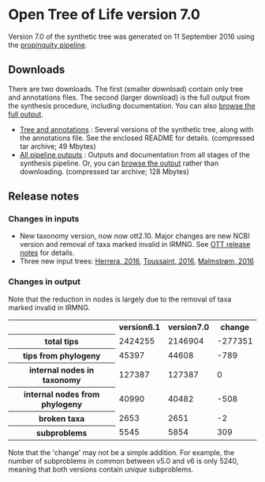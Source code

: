 # Open Tree of Life version 7.0

Version 7.0 of the synthetic tree was generated on 11 September 2016 using the [propinquity pipeline](https://github.com/OpenTreeOfLife/propinquity).

## Downloads
There are two downloads. The first (smaller download) contain only tree and annotations files. The second (larger download) is the full output from the synthesis procedure, including documentation. You can also [browse the full output](http://files.opentreeoflife.org/synthesis/opentree7.0/output/index.html).

* [Tree and annotations](http://files.opentreeoflife.org/synthesis/opentree7.0/opentree7.0_tree.tar.gz) : Several versions of the synthetic tree, along with the annotations file. See the enclosed README for details. (compressed tar archive; 49 Mbytes)
* [All pipeline outputs](http://files.opentreeoflife.org/synthesis/opentree7.0/opentree7.0_output.tgz) : Outputs and documentation from all stages of the synthesis pipeline. Or, you can [browse the output](http://files.opentreeoflife.org/synthesis/opentree7.0/output/index.html) rather than downloading. (compressed tar archive; 128 Mbytes)

## Release notes

### Changes in inputs

* New taxonomy version, now now ott2.10. Major changes are new NCBI version and removal of taxa marked invalid in IRMNG. See [OTT release notes](https://tree.opentreeoflife.org/about/taxonomy-version/ott2.10) for details.
* Three new input trees:  [Herrera, 2016](https://tree.opentreeoflife.org/curator/study/view/ot_722?tab=trees&tree=tree1), [Toussaint, 2016](https://tree.opentreeoflife.org/curator/study/view/ot_764?tab=trees&tree=tree1), [Malmstrøm, 2016](https://tree.opentreeoflife.org/curator/study/view/ot_771?tab=trees&tree=tree1)

### Changes in output

Note that the reduction in nodes is largely due to the removal of taxa marked invalid in IRMNG.

<!--
N.B. stats tables must use inline HTML, since web2py doesn't know how to render table markdown :-/
-->
<table class="table table-condensed">
 <tr>
  <th><!--statistic-->&nbsp;</th>
  <th>version6.1</th>
  <th>version7.0</th>
  <th>change</th>
 </tr>
 <tr>
  <th>total tips</th>
  <td>2424255</td>
  <td>2146904</td>
  <td>-277351</td>
 </tr>
 <tr>
  <th>tips from phylogeny</th>
  <td>45397</td>
  <td>44608</td>
  <td>-789</td>
 </tr>
 <tr>
  <th>internal nodes in taxonomy</th>
  <td>127387</td>
  <td>127387</td>
  <td>0</td>
 </tr>
 <tr>
  <th>internal nodes from phylogeny</th>
  <td>40990</td>
  <td>40482</td>
  <td>-508</td>
 </tr>
 <tr>
  <th>broken taxa</th>
  <td>2653</td>
  <td>2651</td>
  <td>-2</td>
 </tr>
 <tr>
  <th>subproblems</th>
  <td>5545</td>
  <td>5854</td>
  <td>309</td>
 </tr>
</table>

Note that the 'change' may not be a simple addition. For example, the number of subproblems in common between v5.0 and v6 is only 5240, meaning that both versions contain *unique* subproblems.
